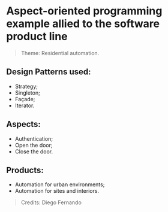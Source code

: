 # Aspect-oriented programming example allied to the software product line

> Theme: Residential automation.

## Design Patterns used:

<ul>
	<li>Strategy;</li>
	<li>Singleton;</li>
	<li>Façade;</li>
	<li>Iterator.</li>
</ul>

## Aspects:

<ul>
	<li>Authentication;</li>
	<li>Open the door;</li>
	<li>Close the door.</li>
</ul>

## Products:

<ul>
	<li>Automation for urban environments;</li>
	<li>Automation for sites and interiors.</li>
</ul>

> Credits: Diego Fernando